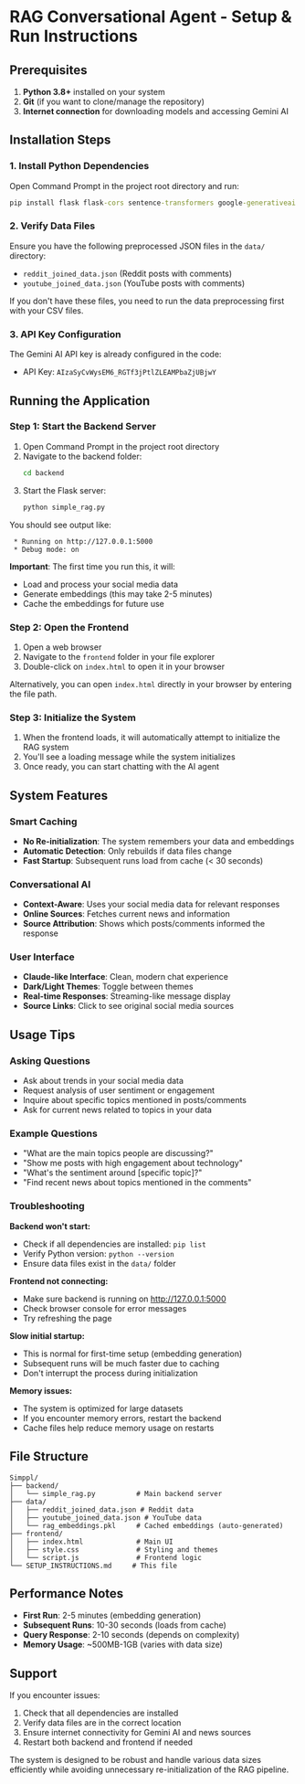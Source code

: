 # RAG Conversational Agent - Setup & Run Instructions

## Prerequisites

1. **Python 3.8+** installed on your system
2. **Git** (if you want to clone/manage the repository)
3. **Internet connection** for downloading models and accessing Gemini AI

## Installation Steps

### 1. Install Python Dependencies

Open Command Prompt in the project root directory and run:

```cmd
pip install flask flask-cors sentence-transformers google-generativeai scikit-learn beautifulsoup4 requests numpy pandas
```

### 2. Verify Data Files

Ensure you have the following preprocessed JSON files in the `data/` directory:
- `reddit_joined_data.json` (Reddit posts with comments)
- `youtube_joined_data.json` (YouTube posts with comments)

If you don't have these files, you need to run the data preprocessing first with your CSV files.

### 3. API Key Configuration

The Gemini AI API key is already configured in the code:
- API Key: `AIzaSyCvWysEM6_RGTf3jPtlZLEAMPbaZjUBjwY`

## Running the Application

### Step 1: Start the Backend Server

1. Open Command Prompt in the project root directory
2. Navigate to the backend folder:
   ```cmd
   cd backend
   ```
3. Start the Flask server:
   ```cmd
   python simple_rag.py
   ```

You should see output like:
```
 * Running on http://127.0.0.1:5000
 * Debug mode: on
```

**Important**: The first time you run this, it will:
- Load and process your social media data
- Generate embeddings (this may take 2-5 minutes)
- Cache the embeddings for future use

### Step 2: Open the Frontend

1. Open a web browser
2. Navigate to the `frontend` folder in your file explorer
3. Double-click on `index.html` to open it in your browser

Alternatively, you can open `index.html` directly in your browser by entering the file path.

### Step 3: Initialize the System

1. When the frontend loads, it will automatically attempt to initialize the RAG system
2. You'll see a loading message while the system initializes
3. Once ready, you can start chatting with the AI agent

## System Features

### Smart Caching
- **No Re-initialization**: The system remembers your data and embeddings
- **Automatic Detection**: Only rebuilds if data files change
- **Fast Startup**: Subsequent runs load from cache (< 30 seconds)

### Conversational AI
- **Context-Aware**: Uses your social media data for relevant responses
- **Online Sources**: Fetches current news and information
- **Source Attribution**: Shows which posts/comments informed the response

### User Interface
- **Claude-like Interface**: Clean, modern chat experience
- **Dark/Light Themes**: Toggle between themes
- **Real-time Responses**: Streaming-like message display
- **Source Links**: Click to see original social media sources

## Usage Tips

### Asking Questions
- Ask about trends in your social media data
- Request analysis of user sentiment or engagement
- Inquire about specific topics mentioned in posts/comments
- Ask for current news related to topics in your data

### Example Questions
- "What are the main topics people are discussing?"
- "Show me posts with high engagement about technology"
- "What's the sentiment around [specific topic]?"
- "Find recent news about topics mentioned in the comments"

### Troubleshooting

**Backend won't start:**
- Check if all dependencies are installed: `pip list`
- Verify Python version: `python --version`
- Ensure data files exist in the `data/` folder

**Frontend not connecting:**
- Make sure backend is running on http://127.0.0.1:5000
- Check browser console for error messages
- Try refreshing the page

**Slow initial startup:**
- This is normal for first-time setup (embedding generation)
- Subsequent runs will be much faster due to caching
- Don't interrupt the process during initialization

**Memory issues:**
- The system is optimized for large datasets
- If you encounter memory errors, restart the backend
- Cache files help reduce memory usage on restarts

## File Structure

```
Simppl/
├── backend/
│   └── simple_rag.py          # Main backend server
├── data/
│   ├── reddit_joined_data.json # Reddit data
│   ├── youtube_joined_data.json # YouTube data
│   └── rag_embeddings.pkl     # Cached embeddings (auto-generated)
├── frontend/
│   ├── index.html             # Main UI
│   ├── style.css              # Styling and themes
│   └── script.js              # Frontend logic
└── SETUP_INSTRUCTIONS.md     # This file
```

## Performance Notes

- **First Run**: 2-5 minutes (embedding generation)
- **Subsequent Runs**: 10-30 seconds (loads from cache)
- **Query Response**: 2-10 seconds (depends on complexity)
- **Memory Usage**: ~500MB-1GB (varies with data size)

## Support

If you encounter issues:
1. Check that all dependencies are installed
2. Verify data files are in the correct location
3. Ensure internet connectivity for Gemini AI and news sources
4. Restart both backend and frontend if needed

The system is designed to be robust and handle various data sizes efficiently while avoiding unnecessary re-initialization of the RAG pipeline.